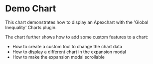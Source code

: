 # Demo Chart

This chart demonstrates how to display an Apexchart with the 'Global Inequality' Charts plugin. 

The chart further shows how to add some custom features to a chart:

- How to create a custom tool to change the chart data
- How to display a different chart in the expansion modal
- How to make the expansion modal scrollable
